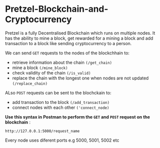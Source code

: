 # Pretzel-Blockchain-and-Cryptocurrency

Pretzel is a fully Decentralised Blockchain which runs on multiple nodes. It has the ability to mine a block, get rewarded for a  mining a block and add transaction to a block like sending cryptocurrency to a person.

We can send `GET` requests to the  nodes of the blockchhain to:
- retrieve information about the chain `(/get_chain)`
- mine a block `(/mine_block)`
- check validity of the chain `(/is_valid)` 
- replace the chain with the longest one when nodes are not updated `(/replace_chain)`

ALso `POST` requests can be sent to the blochckain to:
- add transaction to the block `(/add_transaction) `
- connect nodes with each other `('connect_node)`

**Use this syntax in Postman to perform the `GET` and `POST` request on the blockchain** : 
```
http://127.0.0.1:5000/request_name
```

Every node uses diferent ports  e.g 5000, 5001, 5002 etc 
